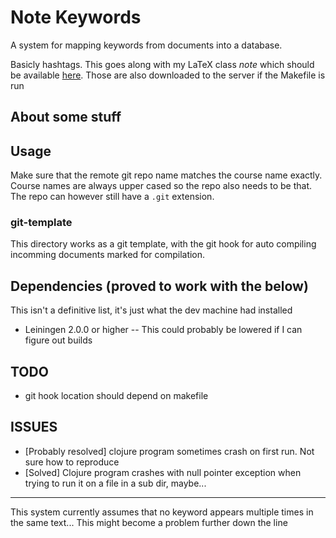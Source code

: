 # Note Keywords
A system for mapping keywords from documents into a database.

Basicly hashtags. This goes along with my LaTeX class *note* which should be
available [here](https://github.com/hugonikanor/latexclasses"). Those are also
downloaded to the server if the Makefile is run

## About some stuff

## Usage
Make sure that the remote git repo name matches the course name exactly. Course
names are always upper cased so the repo also needs to be that. The repo can
however still have a `.git` extension.

### git-template
This directory works as a git template, with the git hook for auto compiling incomming documents marked for compilation.

## Dependencies (proved to work with the below)
This isn't a definitive list, it's just what the dev machine had installed
- Leiningen 2.0.0 or higher -- This could probably be lowered if I can figure out builds


## TODO
+ git hook location should depend on makefile

## ISSUES
+ [Probably resolved] clojure program sometimes crash on first run. Not sure how to reproduce
+ [Solved] Clojure program crashes with null pointer exception when trying to run it on a file in a sub dir, maybe...

---

This system currently assumes that no keyword appears multiple times in the same
text...
This might become a problem further down the line
